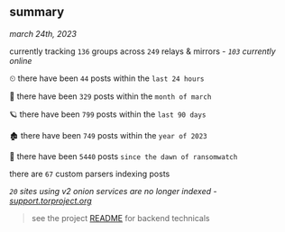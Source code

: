 
## summary
_march 24th, 2023_

currently tracking `136` groups across `249` relays & mirrors - _`103` currently online_

⏲ there have been `44` posts within the `last 24 hours`

🦈 there have been `329` posts within the `month of march`

🪐 there have been `799` posts within the `last 90 days`

🏚 there have been `749` posts within the `year of 2023`

🦕 there have been `5440` posts `since the dawn of ransomwatch`

there are `67` custom parsers indexing posts

_`20` sites using v2 onion services are no longer indexed - [support.torproject.org](https://support.torproject.org/onionservices/v2-deprecation/)_

> see the project [README](https://github.com/joshhighet/ransomwatch#ransomwatch--) for backend technicals
